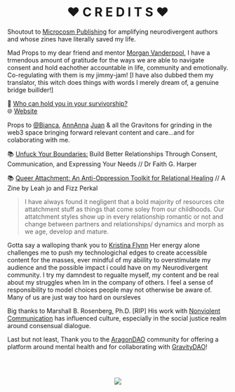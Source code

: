 <div align="center">

# ❤️ C R E D I T S ❤️
  
  </div>
  
  Shoutout to [Microcosm Publishing](https://microcosmpublishing.com/) for amplifying neurodivergent authors and whose zines have literally saved my life.

  Mad Props to my dear friend and mentor [Morgan Vanderpool](https://twitter.com/MorganxMovement), I have a trmendous amount of gratitude for the ways we are able to navigate consent and hold eachother accountable in life, community and emotionally. Co-regulating with them is my jimmy-jam! [I have also dubbed them my translator, this witch does things with words I merely dream of, a genuine bridge buillder!]
  
  🎥 [Who can hold you in your survivorship?](https://www.youtube.com/watch?v=YQJsR7NLR7k&t=115s) <br>
  🌐 [Website](https://www.morganvanderpool.com/)
  
  Props to [@Bianca](https://twitter.com/biancagadelha), [AnnAnna](https://twitter.com/Annomalia96) [Juan](https://twitter.com/Bellcho) & all the Gravitons for grinding in the web3 space bringing forward relevant content and care...and for colaborating with me. 
  
📚 [Unfuck Your Boundaries:](https://microcosmpublishing.com/catalog/books/8188) Build Better Relationships Through Consent, Communication, and Expressing Your Needs // Dr Faith G. Harper

📚 [Queer Attachment: An Anti-Oppression Toolkit for Relational Healing](https://liberationandmedicine.wordpress.com/2019/12/12/queer-attachment-an-anti-oppression-toolkit-for-relational-healing/) // A Zine by Leah jo and Fizz Perkal 
> I have always found it negligent that a bold majority of resources cite attatchment stuff as things that come soley from our childhoods. Our attatchment styles show up in every relationship romantic or not and change between partners and relationships/ dynamics and morph as we age, develop and mature.

  
 Gotta say a walloping thank you to [Kristina Flynn](https://twitter.com/flynnkristina) Her energy alone challenges me to push my technologichal edges to create accessible content for the masses, ever mindful of my abiility to overstimulate my audience and the possible impact i could have on my Neurodivergent community. I try my damndest to regualte myself, my content and be real about my struggles when Im in the company of others. I feel a sense of responsibility to model choices people may not otherwise be aware of. Many of us are just way too hard on oursleves 
  
  
  Big thanks to Marshall B. Rosenberg, Ph.D. [RIP]  His work with [Nonviolent Communication](https://classroommanagementcem.weebly.com/uploads/4/3/2/5/4325801/nvc_language_of_life_chapters_1-5.pdf) has influenced culture, especially in the social justice realm around consensual dialogue.
  
  Last but not least, Thank you to the [AragonDAO](https://twitter.com/AragonDao) community for offering a platform around mental health and for collaborating with [GravityDAO](https://twitter.com/GravityDAO)!
 
  
  <br>
  <br>
  <div align=center>
    
 
 ![](https://media.giphy.com/media/bOwOAey4MDO3ivBkgK/giphy-downsized.gif)
  
  
